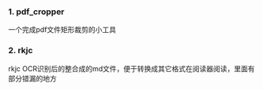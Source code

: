 ### 1. pdf_cropper  
一个完成pdf文件矩形裁剪的小工具  

### 2. rkjc  
rkjc OCR识别后的整合成的md文件，便于转换成其它格式在阅读器阅读，里面有部分错漏的地方  